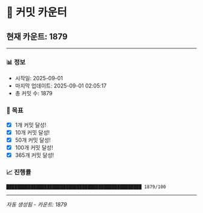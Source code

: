 # 🔢 커밋 카운터

## 현재 카운트: 1879

---

### 📊 정보
- 시작일: 2025-09-01
- 마지막 업데이트: 2025-09-01 02:05:17
- 총 커밋 수: 1879

### 🎯 목표
- [x] 1개 커밋 달성!
- [x] 10개 커밋 달성!
- [x] 50개 커밋 달성!
- [x] 100개 커밋 달성!
- [x] 365개 커밋 달성!

### 📈 진행률
```
██████████████████████████████████████████████████ 1879/100
```

---
*자동 생성됨 - 카운트: 1879*
